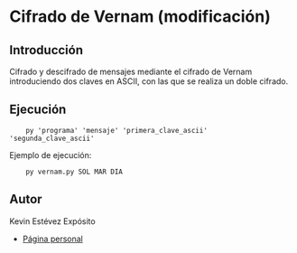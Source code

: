 # Cifrado de Vernam (modificación) 

## Introducción

Cifrado y descifrado de mensajes mediante el cifrado de Vernam introduciendo dos claves en ASCII, con las que se realiza un doble cifrado.

## Ejecución

~~~
    py 'programa' 'mensaje' 'primera_clave_ascii' 'segunda_clave_ascii'
~~~

Ejemplo de ejecución:

~~~
    py vernam.py SOL MAR DIA
~~~

## Autor

Kevin Estévez Expósito
* [Página personal](https://alu0100821390.github.io/)
